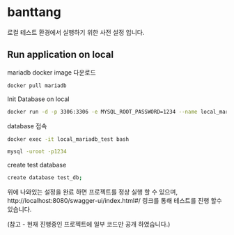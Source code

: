 # banttang

로컬 테스트 환경에서 실행하기 위한 사전 설정 입니다.

## Run application on local

mariadb docker image 다운로드
```bash
docker pull mariadb
```
Init Database on local
```bash
docker run -d -p 3306:3306 -e MYSQL_ROOT_PASSWORD=1234 --name local_mariadb_test mariadb
```
database 접속
```bash
docker exec -it local_mariadb_test bash
```
```bash
mysql -uroot -p1234
```
create test database
```bash
create database test_db;
```

위에 나와있는 설정을 완료 하면 프로젝트를 정상 실행 할 수 있으며,
http://localhost:8080/swagger-ui/index.html#/ 링크를 통해 테스트를 진행 할수 있습니다.

(참고 - 현재 진행중인 프로젝트에 일부 코드만 공개 하였습니다.)
